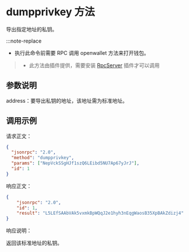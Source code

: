 # dumpprivkey 方法

导出指定地址的私钥。

:::note-replace
 - 执行此命令前需要 RPC 调用 openwallet 方法来打开钱包。
>
> - 此方法由插件提供，需要安装 [RpcServer](https://github.com/neo-project/neo-modules/releases) 插件才可以调用

## 参数说明

address：要导出私钥的地址，该地址需为标准地址。

## 调用示例

请求正文：

```json
{
  "jsonrpc": "2.0",
  "method": "dumpprivkey",
  "params": ["NepVckSSgHJf1szQ6LEibd5NU7Ap67yJrJ"],
  "id": 1
}
```

响应正文：

```json
{
    "jsonrpc": "2.0",
    "id": 1,
    "result": "L5LEfSAAbVAk5vxmkBpWQqJ2e1hyh3nEqgWaosB35XpBAkZdizj4"
}
```

响应说明：

返回该标准地址的私钥。
